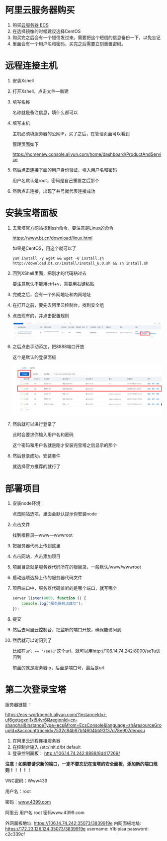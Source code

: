 # 阿里云服务器购买

1. 购买[云服务器 ECS](https://www.aliyun.com/product/ecs?scm=20140722.M_529533.P_157.MO_401-ID_5933520-MID_5933520-CID_20728-ST_3903-V_1)
2. 在选择镜像的时候建议选择CentOS
3. 购买完之后会有一个短信发过来。需要把这个短信的信息备份一下，以免忘记
4. 里面会有一个用户名和密码，买完之后需要立刻重置密码。

# 远程连接主机

1. 安装Xshell

2. 打开Xshell，点击文件—新建

3. 填写名称  

   名称就是备注信息，填什么都可以
   
4. 填写主机

   主机必须填服务器的公网IP，买了之后，在管理页面可以看到

   管理页面如下

   https://homenew.console.aliyun.com/home/dashboard/ProductAndService

4. 然后点击连接下面的用户身份验证，填入用户名和密码

   用户名默认是root，密码是自己重置之后那个

5.    然后点击连接，出现了井号就代表连接成功


# 安装宝塔面板

1. 去宝塔官方网站找到ssh命令，要注意是Linux的命令

   https://www.bt.cn/download/linux.html

   如果是CentOS，用这个就可以了

   ```shell
   yum install -y wget && wget -O install.sh http://download.bt.cn/install/install_6.0.sh && sh install.sh
   ```

2. 回到XShell里面，把刚才的代码粘过去

   要注意默认不能用ctrl+v，需要用右键粘贴

3. 完成之后，会有一个外网地址和内网地址

4. 在打开之前，要先去阿里云控制台，找到安全组

5. 点击现有的，并点击配置规则

   ![image-20220108220234549](img\image-20220108220234549.png)

6. 之后点击手动添加，把8888端口开放

   这个是默认的登录面板

   ![image-20220108220328310](img\image-20220108220328310.png)

7. 然后就可以进行登录了

   此时会要求你输入用户名和密码

   这个密码和用户名就是刚才安装完宝塔之后显示的那个

8. 然后登录成功，安装套件

   就选择官方推荐的就行了

   

# 部署项目

1. 安装node环境

   点击网站选项，里面会默认提示你安装node

2. 点击文件

   找到根目录—www—wwwroot

3. 把服务器代码上传到这里

4. 点击网站，点击添加项目

5. 项目目录就是服务器代码所在的根目录，一般默认/www/wwwroot

6. 启动选项选择上传的服务器代码文件

7. 项目端口中，服务器代码监听的是哪个端口，就写哪个

   ```js
   server.listen(8000, function () {
       console.log("服务器启动成功");
   });
   ```

8. 提交

9. 然后去阿里云控制台，把监听的端口开放，确保能访问到

10. 然后就可以访问到了

    比如在`url == '/seTu'`这个url，就可以用http://106.14.74.242:8000/seTu访问到

    前面的就是服务器ip，后面是端口号，最后是url

    











# 第二次登录宝塔

服务器链接：

https://ecs-workbench.aliyun.com/?instanceId=i-uf6gxtsgxni1xj54vr6i&regionId=cn-shanghai&instanceType=ecs&from=EcsConsole&language=zh&resourceGroupId=&accounttraceid=7532c84b97bf4604bb93f37d78e907depxsu

1. 在阿里云远程连接服务器
2. 在控制台输入    /etc/init.d/bt default
3. 登录控制面板： http://106.14.74.242:8888/8d417269/



**注意！如果要请求新的端口，一定不要忘记在宝塔的安全面板，添加新的端口规则！！！！！**



VNC密码：Www439

用户名：root

密码：www.4399.com



阿里云
用户名 root
密码www.4399.com



 外网面板地址: https://106.14.74.242:35073/3839919e
 内网面板地址: https://172.23.126.124:35073/3839919e
 username: h1bipiaa
 password: c2c339cf



